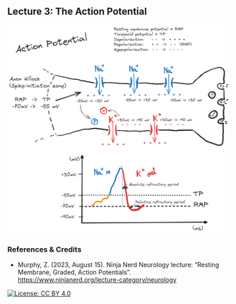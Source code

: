 ## Lecture 3: The Action Potential

![](DMAB-03_fin_1_tbg.png)

### References & Credits

-   Murphy, Z. (2023, August 15). Ninja Nerd Neurology lecture: “Resting Membrane, Graded, Action Potentials”. https://www.ninjanerd.org/lecture-category/neurology

[![License: CC BY 4.0](https://img.shields.io/badge/License-CC%20BY%204.0-lightgrey.svg)](https://creativecommons.org/licenses/by/4.0/)
